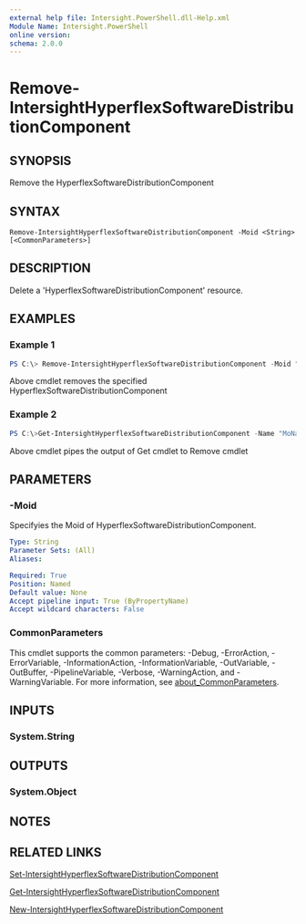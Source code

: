```yaml
---
external help file: Intersight.PowerShell.dll-Help.xml
Module Name: Intersight.PowerShell
online version:
schema: 2.0.0
---
```


# Remove-IntersightHyperflexSoftwareDistributionComponent

## SYNOPSIS
Remove the HyperflexSoftwareDistributionComponent

## SYNTAX

```
Remove-IntersightHyperflexSoftwareDistributionComponent -Moid <String> [<CommonParameters>]
```

## DESCRIPTION
Delete a &apos;HyperflexSoftwareDistributionComponent&apos; resource.

## EXAMPLES

### Example 1
```powershell
PS C:\> Remove-IntersightHyperflexSoftwareDistributionComponent -Moid "xxxxxxxxxxxxxxxxxxxxxxxxxxx"
```
Above cmdlet removes the specified HyperflexSoftwareDistributionComponent 

### Example 2
```powershell
PS C:\>Get-IntersightHyperflexSoftwareDistributionComponent -Name "MoName"|  Remove-IntersightHyperflexSoftwareDistributionComponent
```
Above cmdlet pipes the output of Get cmdlet to Remove cmdlet

## PARAMETERS

### -Moid
Specifyies the Moid of HyperflexSoftwareDistributionComponent.

```yaml
Type: String
Parameter Sets: (All)
Aliases:

Required: True
Position: Named
Default value: None
Accept pipeline input: True (ByPropertyName)
Accept wildcard characters: False
```

### CommonParameters
This cmdlet supports the common parameters: -Debug, -ErrorAction, -ErrorVariable, -InformationAction, -InformationVariable, -OutVariable, -OutBuffer, -PipelineVariable, -Verbose, -WarningAction, and -WarningVariable. For more information, see [about_CommonParameters](http://go.microsoft.com/fwlink/?LinkID=113216).

## INPUTS

### System.String

## OUTPUTS

### System.Object
## NOTES

## RELATED LINKS

[Set-IntersightHyperflexSoftwareDistributionComponent](./Set-IntersightHyperflexSoftwareDistributionComponent.md)

[Get-IntersightHyperflexSoftwareDistributionComponent](./Get-IntersightHyperflexSoftwareDistributionComponent.md)

[New-IntersightHyperflexSoftwareDistributionComponent](./New-IntersightHyperflexSoftwareDistributionComponent.md)

